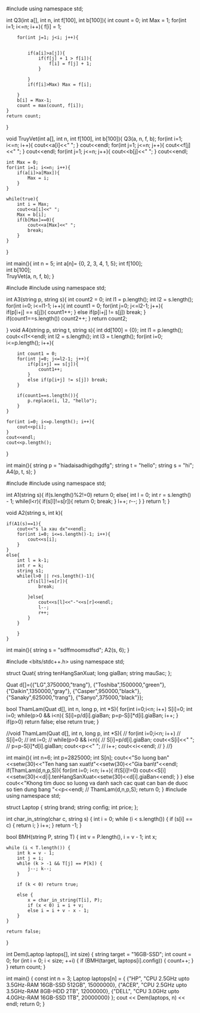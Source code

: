 #include <iostream>
using namespace std;

int Q3(int a[], int n, int f[100], int b[100]){
	int count = 0;
	int Max = 1;
	for(int i=1; i<=n; i++){
		f[i] = 1;
		
		for(int j=1; j<i; j++){
			

			if(a[i]>a[j]){
				if(f[j] + 1 > f[i]){
					f[i] = f[j] + 1;
				}
				
			}
			if(f[i]>Max) Max = f[i];
			
		}
		b[i] = Max-1;
		count = max(count, f[i]);
	}
	return count;
}

void TruyVet(int a[], int n, int f[100], int b[100]){
	Q3(a, n, f, b);
	 for(int i=1; i<=n; i++){
		cout<<a[i]<<"  ";
	}
	cout<<endl;
	for(int j=1; j<=n; j++){
		cout<<f[j]<<"  ";
	}
	cout<<endl;
	for(int j=1; j<=n; j++){
		cout<<b[j]<<"  ";
	}
	cout<<endl;
	
	int Max = 0;
	for(int i=1; i<=n; i++){
		if(a[i]>a[Max]){
			Max = i;
		}
	}
	
	while(true){
		int i = Max;
		cout<<a[i]<<" ";
		Max = b[i];
		if(b[Max]==0){
			cout<<a[Max]<<" ";
			break;
		}
	}
	
	
	
}

int main(){
	int n = 5;
	int a[n]= {0, 2,  3, 4, 1, 5};
	int f[100];  
	int b[100];  
	TruyVet(a, n, f, b);
}


#include <iostream>
#include <cstring>
using namespace std;

int A3(string p, string s){
	int count2 = 0;
	int l1 = p.length();
	int l2 = s.length();
	for(int i=0; i<=l1-1; i++){
		int count1 = 0;
		for(int j=0; j<=l2-1; j++){		
			if(p[i+j] == s[j]){
				count1++;
			}
			else if(p[i+j] != s[j]) break;
		}
		if(count1==s.length()) count2++;
	}
	return count2;
	
}
void A4(string p, string t, string s){
	int dd[100] = {0};
	int l1 = p.length();
	cout<<l1<<endl;
	int l2 = s.length();
	int l3 = t.length();
	for(int i=0; i<=p.length(); i++){
		
		int count1 = 0;
		for(int j=0; j<=l2-1; j++){		
			if(p[i+j] == s[j]){
				count1++;
			}
			else if(p[i+j] != s[j]) break;
		}
		
		if(count1==s.length()){
			p.replace(i, l2, "hello");
		}
	}
	
	for(int i=0; i<=p.length(); i++){
		cout<<p[i];
	}
	cout<<endl;
	cout<<p.length();
}

int main(){
	string p = "hiadaisadhigdhgdfg";
	string t = "hello";
	string s = "hi";
	A4(p, t, s);
}



#include <iostream>
#include <cstring>
using namespace std;

int A1(string s){
	if(s.length()%2!=0) return 0;
	else{
		int l = 0;
		int r = s.length() - 1;
		while(l<r){
			if(s[l]!=s[r]){
				return 0;
				break;
			} 
			l++;
			r--;
		}
	}
	return 1;
}

void A2(string s, int k){
	
	if(A1(s)==1){
		cout<<"s la xau dx"<<endl;
		for(int i=0; i<=s.length()-1; i++){
		    cout<<s[i];
	    }
    }
	else{
		int l = k-1;
		int r = k;
		string s1;
		while(l>0 || r<s.length()-1){
			if(s[l]!=s[r]){
				break;
				
			}else{
				cout<<s[l]<<"-"<<s[r]<<endl;
				l--;
				r++;
			}
		}
		
	    }
	}

int main(){
	string s = "sdffmoomsdfsd";
	A2(s, 6);
}


 #include <bits/stdc++.h>
using namespace std;

struct Quat{
	string tenHangSanXuat;
	long giaBan;
	string mauSac;
};

Quat d[]={{"LG",3750000,"trang"},
				{"Toshiba",1500000,"green"},
				{"Daikin",1350000,"gray"},
				{"Casper",950000,"black"},
				{"Sanaky",625000,"trang"},
				{"Sanyo",375000,"black"}}; 
				
bool ThamLam(Quat d[], int n, long p, int *S){
	for(int i=0;i<n; i++)
		S[i]=0;
	int i=0;
	while(p>0 && i<n){
		S[i]=p/d[i].giaBan; 
		p=p-S[i]*d[i].giaBan; 
		i++; 
	}
	if(p>0)
		return false;
	else return true;
}

//void ThamLam(Quat d[], int n, long p, int *S){
//	for(int i=0;i<n; i++)
//		S[i]=0;
//	int i=0;
//	while(p>0 && i<n){
//		S[i]=p/d[i].giaBan; cout<<S[i]<<" ";
//		p=p-S[i]*d[i].giaBan; cout<<p<<" ";
//		i++; cout<<i<<endl;
//	}
//}

int main(){
	int n=6;
	int p=2825000;
	int S[n];
	cout<<"So luong ban"<<setw(30)<<"Ten hang san xuat\t"<<setw(30)<<"Gia ban\t"<<endl;
	if(ThamLam(d,n,p,S)){
		for(int i=0; i<n; i++){
			if(S[i]!=0)
				cout<<S[i]<<setw(30)<<d[i].tenHangSanXuat<<setw(30)<<d[i].giaBan<<endl;
		}
	} else cout<<"Khong tim duoc so luong va danh sach cac quat can ban de duoc so tien dung bang "<<p<<endl;
//	ThamLam(d,n,p,S);
	return 0;
}
#include <iostream>
using namespace std;

struct Laptop {
    string brand;
    string config;
    int price;
};

int char_in_string(char c, string s) {
    int i = 0;
    while (i < s.length()) {
        if (s[i] == c) {
            return i;
        }
        i++;
    }
    return -1;
}

bool BMH(string P, string T) {
    int v = P.length(), i = v - 1;
    int x;

    while (i < T.length()) {
        int k = v - 1;
        int j = i;
        while (k > -1 && T[j] == P[k]) {
            j--; k--;
        }

        if (k < 0) return true;

        else {
            x = char_in_string(T[i], P);
            if (x < 0) i = i + v;
            else i = i + v - x - 1;
        }
    }

    return false;
}

int Dem(Laptop laptops[], int size) {
    string target = "16GB-SSD";
    int count = 0;
    for (int i = 0; i < size; ++i) {
        if (BMH(target, laptops[i].config)) {
            count++;
        }
    }
    return count;
}

int main() {
    const int n = 3;
    Laptop laptops[n] = {
        {"HP", "CPU 2.5GHz upto 3.5GHz-RAM 16GB-SSD 512GB", 15000000},
        {"ACER", "CPU 2.5GHz upto 3.5GHz-RAM 8GB-HDD 2TB", 12000000},
        {"DELL", "CPU 3.0GHz upto 4.0GHz-RAM 16GB-SSD 1TB", 20000000}
    };
    cout << Dem(laptops, n) << endl;
    return 0;
}

